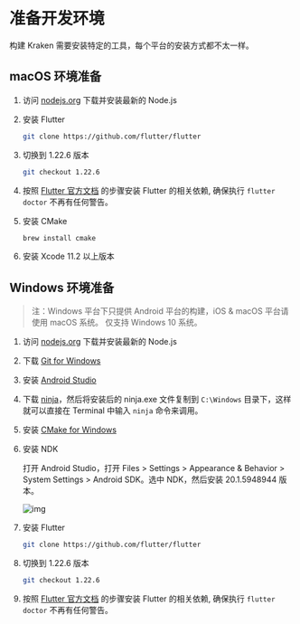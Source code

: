 # 准备开发环境

构建 Kraken 需要安装特定的工具，每个平台的安装方式都不太一样。

## macOS 环境准备

1. 访问 [nodejs.org](https://nodejs.org/en/) 下载并安装最新的 Node.js

2. 安装 Flutter

   ```bash
   git clone https://github.com/flutter/flutter
   ```

3. 切换到 1.22.6 版本

   ```bash
   git checkout 1.22.6
   ```

4. 按照 [Flutter 官方文档](https://flutter.dev/docs/get-started/install/windows#update-your-path) 的步骤安装 Flutter 的相关依赖, 确保执行 `flutter doctor` 不再有任何警告。

5. 安装 CMake

   ```bash
   brew install cmake
   ```

6. 安装 Xcode 11.2 以上版本

## Windows 环境准备

> 注：Windows 平台下只提供 Android 平台的构建，iOS & macOS 平台请使用 macOS 系统。
> 仅支持 Windows 10 系统。

1. 访问 [nodejs.org](https://nodejs.org/en/) 下载并安装最新的 Node.js

2. 下载 [Git for Windows](https://git-scm.com/download/win)

3. 安装 [Android Studio](https://developer.android.com/studio)

4. 下载 [ninja](https://github.com/ninja-build/ninja/releases)，然后将安装后的 ninja.exe 文件复制到 `C:\Windows` 目录下，这样就可以直接在 Terminal 中输入 `ninja` 命令来调用。

5. 安装 [CMake for Windows](https://cmake.org/download/)

6. 安装 NDK

   打开 Android Studio，打开 Files > Settings > Appearance & Behavior > System Settings > Android SDK。选中 NDK，然后安装 20.1.5948944 版本。

   ![img](https://kraken.oss-cn-hangzhou.aliyuncs.com/images/%7BDEC91E5D-E622-4E1F-B8D3-AD39A3C7D1A0%7D.png.jpg)

7) 安装 Flutter

   ```bash
   git clone https://github.com/flutter/flutter
   ```

8) 切换到 1.22.6 版本

   ```bash
   git checkout 1.22.6
   ```

9) 按照 [Flutter 官方文档](https://flutter.dev/docs/get-started/install/windows#update-your-path) 的步骤安装 Flutter 的相关依赖, 确保执行 `flutter doctor` 不再有任何警告。
